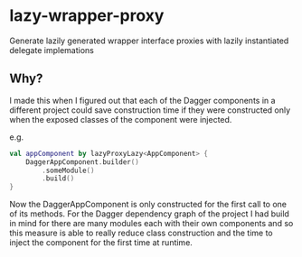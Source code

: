 # lazy-wrapper-proxy
Generate lazily generated wrapper interface proxies with lazily instantiated delegate implemations

## Why?
I made this when I figured out that each of the Dagger components in a different project could save construction time if they were constructed only when the exposed classes of the component were injected.

e.g.
```kotlin
val appComponent by lazyProxyLazy<AppComponent> {
    DaggerAppComponent.builder()
        .someModule()
        .build()
}
```

Now the DaggerAppComponent is only constructed for the first call to one of its methods. For the Dagger dependency graph of the project I had build in mind for there are many modules each with their own components and so this measure is able to really reduce class construction and the time to inject the component for the first time at runtime.
